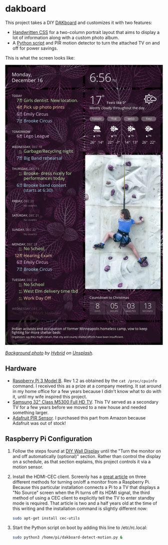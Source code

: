 # dakboard

This project takes a DIY [DAKboard](https://dakboard.com) and customizes it with two features:

-   [Handwritten CSS](two-column-portrait.css) for a two-column portrait layout that aims to display a lot of information along with a custom photo album.
-   A [Python script](raspberrypi/dakboard-detect-motion.py) and PIR motion detector to turn the attached TV on and off for power savings.

This is what the screen looks like:

![Screenshot](doc/screenshot.jpg)

_[Background photo](https://unsplash.com/photos/gE1phX0Lbos) by [Hybrid](https://unsplash.com/@artbyhybrid?utm_medium=referral&utm_campaign=photographer-credit&utm_content=creditBadge) on [Unsplash](https://unsplash.com)._

## Hardware

-   [Raspberry Pi 3 Model B](https://www.raspberrypi.org/products/raspberry-pi-3-model-b/). Rev 1.2 as obtained by the `cat /proc/cpuinfo` command. I received this as a prize at a company meeting. It sat around in my home office for a few years because I didn't know what to do with it, until my wife inspired this project.
-   [Samsung 32" Class M5300 Full HD TV](https://www.samsung.com/us/televisions-home-theater/tvs/full-hd-tvs/32--class-m5300-full-hd-tv-un32m5300afxza/). This TV served as a secondary TV for a few years before we moved to a new house and needed something larger.
-   [Adafruit PIR Sensor](https://www.adafruit.com/product/189). I purchased this part from Amazon because Adafruit was out of stock!

## Raspberry Pi Configuration

1. Follow the steps found at [DIY Wall Display](https://blog.dakboard.com/diy-wall-display/) until the "Turn the monitor on and off automatically (optional)" section. Rather than control the display on a schedule, as that section explains, this project controls it via a motion sensor.

2. Install the HDMI-CEC client. Screenly has a [great article](https://www.screenly.io/blog/2017/07/02/how-to-automatically-turn-off-and-on-your-monitor-from-your-raspberry-pi/) on three different methods for turning on/off a monitor from a Raspberry Pi. Because this particular installation connects a Pi to a TV that displays a "No Source" screen when the Pi turns off its HDMI signal, the third method of using a CEC client to explicitly tell the TV to enter standby mode is required. That article is two and a half years old at the time of this writing and the installation command is slightly different now:

    ```bash
    sudo apt-get install cec-utils
    ```

3. Start the Python script on boot by adding this line to /etc/rc.local:

    ```bash
    sudo python3 /home/pi/dakboard-detect-motion.py &
    ```
